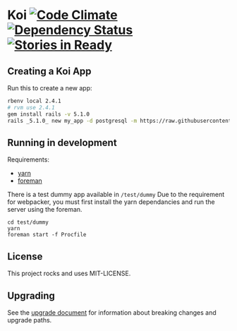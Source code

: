 # Koi [![Code Climate](https://codeclimate.com/github/katalyst/koi.png)](https://codeclimate.com/github/katalyst/koi) [![Dependency Status](https://gemnasium.com/katalyst/koi.png)](https://gemnasium.com/katalyst/koi) [![Stories in Ready](https://badge.waffle.io/katalyst/koi.png?label=ready&title=Ready)](https://waffle.io/katalyst/koi)

## Creating a Koi App

Run this to create a new app:

```bash
rbenv local 2.4.1
# rvm use 2.4.1
gem install rails -v 5.1.0
rails _5.1.0_ new my_app -d postgresql -m https://raw.githubusercontent.com/katalyst/koi/<BRANCH|TAG>/lib/templates/application/app.rb
```

## Running in development

Requirements:
* [yarn](https://yarnpkg.com/en/)  
* [foreman](https://github.com/ddollar/foreman)  

There is a test dummy app available in `/test/dummy` 
Due to the requirement for webpacker, you must first install the yarn dependancies and run the server using the foreman. 

```
cd test/dummy  
yarn
foreman start -f Procfile
```

## License

This project rocks and uses MIT-LICENSE.

## Upgrading

See the [upgrade document](Upgrade.md) for information about breaking changes and upgrade paths.  
